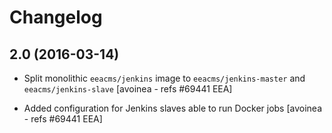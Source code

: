 # Changelog


## 2.0 (2016-03-14)

- Split monolithic `eeacms/jenkins` image to `eeacms/jenkins-master` and `eeacms/jenkins-slave`
  [avoinea - refs #69441 EEA]

- Added configuration for Jenkins slaves able to run Docker jobs
  [avoinea - refs #69441 EEA]
